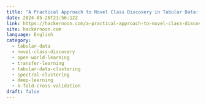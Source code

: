 ```yaml
---
title: "A Practical Approach to Novel Class Discovery in Tabular Data: Appendix "
date: 2024-05-26T21:56:12Z
link: https://hackernoon.com/a-practical-approach-to-novel-class-discovery-in-tabular-data-appendix?source=rss&utm_medium=RSS&utm_source=news.12bit.vn
site: hackernoon.com
language: English
category:
  - tabular-data
  - novel-class-discovery
  - open-world-learning
  - transfer-learning
  - tabular-data-clustering
  - spectral-clustering
  - deep-learning
  - k-fold-cross-validation
draft: false
---
```

